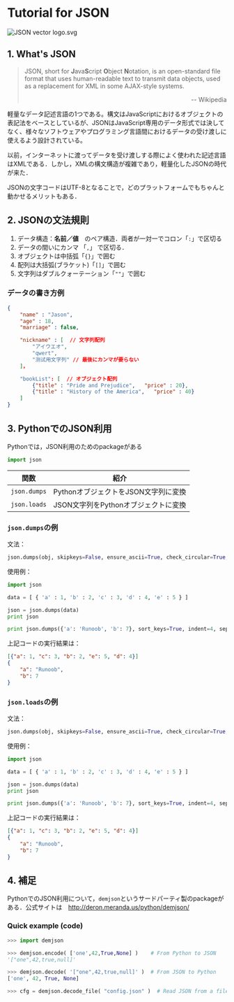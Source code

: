 # Tutorial for JSON

![JSON vector logo.svg](https://upload.wikimedia.org/wikipedia/commons/thumb/c/c9/JSON_vector_logo.svg/160px-JSON_vector_logo.svg.png)

## 1. What's JSON

>  JSON, short for **J**ava**S**cript **O**bject **N**otation, is an open-standard file format that uses human-readable text to transmit data objects, used as a replacement for XML in some AJAX-style systems.
>
> <p align="right">-- Wikipedia</p>

 軽量なデータ記述言語の1つである。構文はJavaScriptにおけるオブジェクトの表記法をベースとしているが、JSONはJavaScript専用のデータ形式では決してなく、様々なソフトウェアやプログラミング言語間におけるデータの受け渡しに使えるよう設計されている。

以前，インターネットに渡ってデータを受け渡しする際によく使われた記述言語はXMLである．しかし，XMLの構文構造が複雑であり，軽量化したJSONの時代が来た．

JSONの文字コードはUTF-8となることで，どのプラットフォームでもちゃんと動かせるメリットもある．

## 2. JSONの文法規則

1. データ構造：**名前／値**　のペア構造．両者が一対一でコロン「`:`」で区切る
2. データの間いにカンマ 「`,`」 で区切る．
3. オブジェクトは中括弧「`{}`」で囲む
4. 配列は大括弧(ブラケット)「`[]`」で囲む
5. 文字列はダブルクォーテーション「`""`」で囲む

### データの書き方例

``` JSON
{
    "name" : "Jason",
    "age" : 18,
    "marriage" : false,

    "nickname" : [  // 文字列配列
        "アイウエオ",
        "qwert",
        "测试用文字列" // 最後にカンマが要らない
    ]，

    "bookList": [  // オブジェクト配列
        {"title" : "Pride and Prejudice",   "price" : 20},
        {"title" : "History of the America",   "price" : 40}
    ]        
}
```


## 3. PythonでのJSON利用

Pythonでは，JSON利用のためのpackageがある

``` python
import json
```



| 関数         | 紹介                                 |
| ------------ | ------------------------------------ |
| `json.dumps` | PythonオブジェクトをJSON文字列に変換 |
| `json.loads` | JSON文字列をPythonオブジェクトに変換 |

### `json.dumps`の例

文法：

```python
json.dumps(obj, skipkeys=False, ensure_ascii=True, check_circular=True, allow_nan=True, cls=None, indent=None, separators=None, encoding="utf-8", default=None, sort_keys=False, **kw)
```

使用例：
``` python
import json

data = [ { 'a' : 1, 'b' : 2, 'c' : 3, 'd' : 4, 'e' : 5 } ]

json = json.dumps(data)
print json

print json.dumps({'a': 'Runoob', 'b': 7}, sort_keys=True, indent=4, separators=(',', ': '))
```

上記コードの実行結果は：

``` json
[{"a": 1, "c": 3, "b": 2, "e": 5, "d": 4}]
{
    "a": "Runoob",
    "b": 7
}
```



### `json.loads`の例

文法：

```python
json.dumps(obj, skipkeys=False, ensure_ascii=True, check_circular=True, allow_nan=True, cls=None, indent=None, separators=None, encoding="utf-8", default=None, sort_keys=False, **kw)
```

使用例：

```python
import json

data = [ { 'a' : 1, 'b' : 2, 'c' : 3, 'd' : 4, 'e' : 5 } ]

json = json.dumps(data)
print json

print json.dumps({'a': 'Runoob', 'b': 7}, sort_keys=True, indent=4, separators=(',', ': '))
```

上記コードの実行結果は：

```json
[{"a": 1, "c": 3, "b": 2, "e": 5, "d": 4}]
{
    "a": "Runoob",
    "b": 7
}
```



## 4. 補足

PythonでのJSON利用について，`demjson`というサードパーティ製のpackageがある．公式サイトは　http://deron.meranda.us/python/demjson/

### Quick example (code)

```python
>>> import demjson

>>> demjson.encode( ['one',42,True,None] )    # From Python to JSON
'["one",42,true,null]'

>>> demjson.decode( '["one",42,true,null]' )  # From JSON to Python
['one', 42, True, None]

>>> cfg = demjson.decode_file( "config.json" )  # Read JSON from a file
```